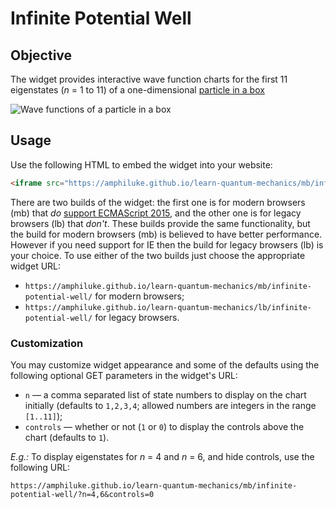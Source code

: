 # Infinite Potential Well

## Objective

The widget provides interactive wave function charts for the first 11 eigenstates (*n* = 1 to 11) of a one-dimensional [particle in a box](https://en.wikipedia.org/wiki/Particle_in_a_box)

![Wave functions of a particle in a box](https://wikimedia.org/api/rest_v1/media/math/render/svg/25ea50d4377c0d7b784c37d5407bec4dbd1c1840)

## Usage

Use the following HTML to embed the widget into your website:

```html
<iframe src="https://amphiluke.github.io/learn-quantum-mechanics/mb/infinite-potential-well/" scrolling="no" width="430" height="365" frameborder="0"></iframe>
```

There are two builds of the widget: the first one is for modern browsers (mb) that *do* [support ECMAScript 2015](https://kangax.github.io/compat-table/es6/), and the other one is for legacy browsers (lb) that *don't*. These builds provide the same functionality, but the build for modern browsers (mb) is believed to have better performance. However if you need support for IE then the build for legacy browsers (lb) is your choice. To use either of the two builds just choose the appropriate widget URL:

* `https://amphiluke.github.io/learn-quantum-mechanics/mb/infinite-potential-well/` for modern browsers;
* `https://amphiluke.github.io/learn-quantum-mechanics/lb/infinite-potential-well/` for legacy browsers.

### Customization

You may customize widget appearance and some of the defaults using the following optional GET parameters in the widget's URL:

* `n` — a comma separated list of state numbers to display on the chart initially (defaults to `1,2,3,4`; allowed numbers are integers in the range `[1..11]`);
* `controls` — whether or not (`1` or `0`) to display the controls above the chart (defaults to `1`).

*E.g.:* To display eigenstates for *n* = 4 and *n* = 6, and hide controls, use the following URL:
```
https://amphiluke.github.io/learn-quantum-mechanics/mb/infinite-potential-well/?n=4,6&controls=0
```